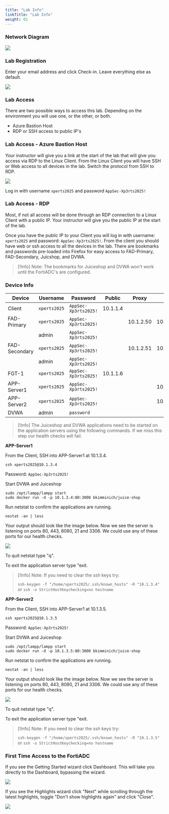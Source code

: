 ```yaml
---
title: "Lab Info"
linkTitle: "Lab Info"
weight: 01
---
```

### **Network Diagram**

![](fad-logical-w-ips.png)

### **Lab Registration**

Enter your email address and click Check-in.  Leave everything else as default.

![](registration.png)

### **Lab Access**

There are two possible ways to access this lab. Depending on the environment you will use one, or the other, or both.
- Azure Bastion Host
- RDP or SSH access to public IP's

### **Lab Access - Azure Bastion Host**

Your instructor will give you a link at the start of the lab that will give you access via RDP to the Linux Client.  From the Linux Client you will have SSH or Web access to all devices in the lab.  Switch the protocol from SSH to RDP.

![](bastion.png)

Log in with username ```xperts2025``` and password ```AppSec-Xp3rts2025!```        

### **Lab Access - RDP**

Most, if not all access will be done through an RDP connection to a Linux Client with a public IP.  Your instructor will give you the public IP at the start of the lab.

Once you have the public IP to your Client you will log in with username: ```xperts2025``` and password: ```AppSec-Xp3rts2025!```.  From the client you should have web or ssh access to all the devices in the lab.  There are bookmarks and passwords pre-loaded into Firefox for easy access to FAD-Primary, FAD-Secondary, Juicshop, and DVWA.

> [!Info]
> Note: The bookmarks for Juiceshop and DVWA won't work until the FortiADC's are configured.

### **Device Info**

| Device        |Username|Password| Public | Proxy     | APP        |
|---------------|-----|--------|--|-----------|------------|
| Client        |```xperts2025```|```AppSec-Xp3rts2025!```| 10.1.1.4 |           |            |
| FAD-Primary   |```xperts2025```|```AppSec-Xp3rts2025!```|  | 10.1.2.50 | 10.1.3.100 |
|               |admin|```AppSec-Xp3rts2025!```|  |           |            |
| FAD-Secondary |```xperts2025```|```AppSec-Xp3rts2025!```|  | 10.1.2.51 | 10.1.3.101 |
|               |admin|```AppSec-Xp3rts2025!```|  |           |            |
|FGT-1|```xperts2025```|```AppSec-Xp3rts2025!```| 10.1.1.6 |           |            |
|APP-Server1|```xperts2025```|```AppSec-Xp3rts2025!```|  |           | 10.1.3.4   |
|APP-Server2|```xperts2025```|```AppSec-Xp3rts2025!```|  |           | 10.1.3.5   |
|DVWA|admin|```password```||||

> [!Info]
> The Juiceshop and DVWA applications need to be started on the application servers using the following commands.  If we miss this step our health checks will fail.

**APP-Server1**

From the Client, SSH into APP-Server1 at 10.1.3.4.
```
ssh xperts2025@10.1.3.4
```
Password: ```AppSec-Xp3rts2025!```

Start DVWA and Juiceshop 
```
sudo /opt/lampp/lampp start
sudo docker run -d -p 10.1.3.4:80:3000 bkimminich/juice-shop
```
Run netstat to confirm the applications are running.

```
nestat -an | less
```

Your output should look like the image below.  Now we see the server is listening on ports 80, 443, 8080, 21 and 3306.  We could use any of these ports for our health checks.

![](netstat.png)

To quit netstat type "q".

To exit the application server type "exit.

> [!Info]
> Note: If you need to clear the ssh keys try:
> 
> ```ssh-keygen -f "/home/xperts2025/.ssh/known_hosts" -R "10.1.3.4"```
> or
> ```ssh -o StrictHostKeychecking=no hostname```

**APP-Server2**

From the Client, SSH into APP-Server1 at 10.1.3.5.
```
ssh xperts2025@10.1.3.5
```
Password: ```AppSec-Xp3rts2025!```

Start DVWA and Juiceshop 
```
sudo /opt/lampp/lampp start
sudo docker run -d -p 10.1.3.5:80:3000 bkimminich/juice-shop

```
Run netstat to confirm the applications are running.

```
nestat -an | less
```

Your output should look like the image below.  Now we see the server is listening on ports 80, 443, 8080, 21 and 3306.  We could use any of these ports for our health checks.

![](netstat.png)

To quit netstat type "q".

To exit the application server type "exit.

> [!Info]
> Note: If you need to clear the ssh keys try:
> 
> ```ssh-keygen -f "/home/xperts2025/.ssh/known_hosts" -R "10.1.3.5"```
> or
> ```ssh -o StrictHostKeychecking=no hostname```

### **First Time Access to the FortiADC**

If you see the Getting Started wizard click Dashboard.  This will take you directly to the Dashboard, bypassing the wizard.

![](fad-wizard-1.png)

If you see the Highlights wizard click "Next" while scrolling through the latest highlights, toggle "Don't show highlights again" and click "Close".

![](highlights-wizard.png)





